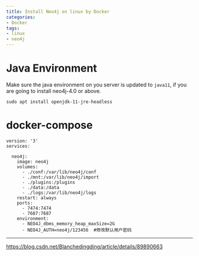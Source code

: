 ```yaml
---
title: Install Neo4j on linux by Docker
categories:
- Docker
tags:
- linux
- neo4j
---
```


# Java Environment

Make sure the java environment on you server is updated to `java11`, if you are going to install neo4j-4.0 or above.

```
sudo apt install openjdk-11-jre-headless
```



# docker-compose

```
version: '3'
services:

  neo4j:
    image: neo4j
    volumes:
      - ./conf:/var/lib/neo4j/conf
      - ./mnt:/var/lib/neo4j/import
      - ./plugins:/plugins
      - ./data:/data
      - ./logs:/var/lib/neo4j/logs
    restart: always
    ports:
      - 7474:7474
      - 7687:7687
    environment:
      - NEO4J_dbms_memory_heap_maxSize=2G
      - NEO4J_AUTH=neo4j/123456  #修改默认用户密码
```







---

https://blog.csdn.net/Blanchedingding/article/details/89890663